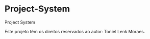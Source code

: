 # Project-System
Project System

Este projeto têm os direitos reservados ao autor: Toniel Lenk Moraes.
